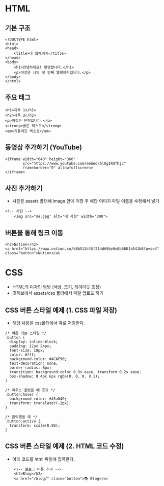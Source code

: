 # HTML
## 기본 구조
```
<!DOCTYPE html>
<html>
<head>
    <title>내 웹페이지</title>
</head>
<body>
    <h1>안녕하세요! 환영합니다.</h1>
    <p>이것은 나의 첫 번째 웹페이지입니다.</p>
</body>
</html>
```
## 주요 태그
```
<h1>제목 1</h1>
<h2>제목 2</h2>
<p>이것은 단락입니다.</p>
<strong>굵은 텍스트</strong>
<em>기울어진 텍스트</em>
```
## 동영상 추가하기 (YouTube)
```
<iframe width="640" height="360" 
        src="https://www.youtube.com/embed/5l8gIRUfhjc" 
        frameborder="0" allowfullscreen>
</iframe>
```

## 사진 추가하기
- 사진은 assets 폴더에 image 안에 저장 후 해당 이미지 파일 이름을 수정해서 넣기 
```
<!-- 사진 -->
    <img src="me.jpg" alt="내 사진" width="300">
```

## 버튼을 통해 링크 이동
```
<h2>Notion</h2>
<a href="https://www.notion.so/b8b512d45f214d69be0c6b680fa541b8?pvs=4" class="button">Notion</a>
```

# CSS
- HTML의 디자인 담당 (색상, 크기, 레이아웃 조정)
- 깃허브에서 assets/css 폴더에서 파일 업로드 하기

## CSS 버튼 스타일 예제 (1. CSS 파일 저장)
- 해당 내용을 css폴더에서 따로 저장한다.
  
```
/* 버튼 기본 스타일 */
.button {
  display: inline-block;
  padding: 12px 24px;
  font-size: 18px;
  color: #fff;
  background-color: #4CAF50;
  text-decoration: none;
  border-radius: 8px;
  transition: background-color 0.3s ease, transform 0.2s ease;
  box-shadow: 0 4px 6px rgba(0, 0, 0, 0.1);
}

/* 마우스 올렸을 때 효과 */
.button:hover {
  background-color: #45a049;
  transform: translateY(-2px);
}

/* 클릭했을 때 */
.button:active {
  transform: scale(0.98);
}
```

## CSS 버튼 스타일 예제 (2. HTML 코드 수정)
- 아래 코드를 html 파일에 입력한다.

```
    <!-- 블로그 버튼 추가 -->
    <h2>Blog</h2>
    <a href="/blog/" class="button">📚 Blog</a>
```
